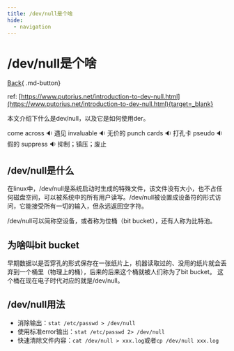 ```yaml
---
title: /dev/null是个啥
hide:
  - navigation
---
```


# /dev/null是个啥

[Back](/blog/#2022年文章导航){ .md-button}

ref: [https://www.putorius.net/introduction-to-dev-null.html](https://www.putorius.net/introduction-to-dev-null.html){target=_blank}

本文介绍下什么是dev/null，以及它是如何使用der。

<span id="english">come across <span class="point">:sound:</span></span> 遇见
<span id="english">invaluable <span class="point">:sound:</span></span> 无价的
<span id="english">punch cards <span class="point">:sound:</span></span> 打孔卡
<span id="english">pseudo <span class="point">:sound:</span></span> 假的
<span id="english">suppress <span class="point">:sound:</span></span> 抑制；镇压；废止

## /dev/null是什么
在linux中，/dev/null是系统启动时生成的特殊文件，该文件没有大小，也不占任何磁盘空间，可以被系统中的所有用户读写。/dev/null被设置成设备符的形式访问，它能接受所有一切的输入，但永远返回空字符。

/dev/null可以简称空设备，或者称为位桶（bit bucket），还有人称为比特池。

## 为啥叫bit bucket
早期数据以是否穿孔的形式保存在一张纸片上，机器读取过的、没用的纸片就会丢弃到一个桶里（物理上的桶），后来的后来这个桶就被人们称为了bit bucket。
这个桶在现在电子时代对应的就是/dev/null。

## /dev/null用法
- 消除输出：`stat /etc/passwd > /dev/null`
- 使用标准error输出：`stat /etc/passwd 2> /dev/null`
- 快速清除文件内容：`cat /dev/null > xxx.log`或者`cp /dev/null xxx.log `